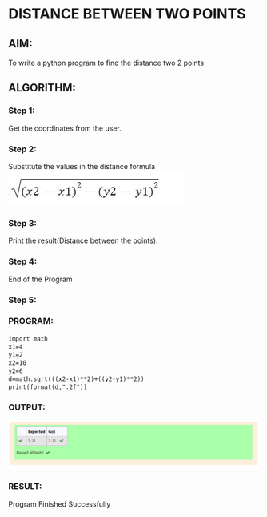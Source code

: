 # DISTANCE BETWEEN TWO POINTS

## AIM:
To write a python program to find the distance two 2 points
## ALGORITHM:
### Step 1: 
Get the coordinates from the user.
### Step 2:
 Substitute the values in the distance formula
 ![output](formula.jpg)
### Step 3: 
Print the result(Distance between the points).
### Step 4: 
End of the Program
### Step 5: 
### PROGRAM:
~~~
import math
x1=4
y1=2
x2=10
y2=6
d=math.sqrt(((x2-x1)**2)+((y2-y1)**2))
print(format(d,".2f"))
~~~
### OUTPUT:
![GitHub Logo](/distance.png)



### RESULT:
Program Finished Successfully

